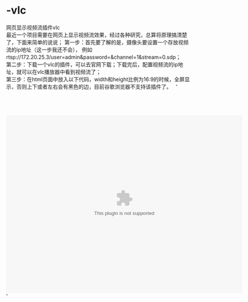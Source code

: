 # -vlc
网页显示视频流插件vlc    
最近一个项目需要在网页上显示视频流效果，经过各种研究，总算将原理搞清楚了，下面来简单的说说；
第一步：首先要了解的是，摄像头要设置一个存放视频流的ip地址（这一步我还不会），
例如rtsp://172.20.25.3/user=admin&password=&channel=1&stream=0.sdp；   
第二步：下载一个vlc的插件，可以去官网下载；下载完后，配置视频流的ip地址，就可以在vlc播放器中看到视频流了；   
第三步：在html页面中放入以下代码，width和height比例为16:9的时候，全屏显示，否则上下或者左右会有黑色的边，目前谷歌浏览器不支持该插件了。   
'<object  
  classid="clsid:9BE31822-FDAD-461B-AD51-BE1D1C159921"   
  codebase="http://download.videolan.org/pub/videolan/vlc/last/win32/axvlc.cab"  
  id="vlc"  
  name="vlc"  
  class="vlcPlayer"  
  events="True">  
    <param name="Src" value="rtsp://172.20.25.3/user=admin&password=&channel=1&stream=0.sdp；" />  
    <param name="ShowDisplay" value="True" />  
    <param name="AutoLoop" value="False" />  
    <param name="AutoPlay" value="True" />  
   <embed id="vlcEmb"  type="application/x-google-vlc-plugin" version="VideoLAN.VLCPlugin.2" autoplay="yes" loop="no" width="640" height="480"  
     target="rtsp://172.20.25.3/user=admin&password=&channel=1&stream=0.sdp；" ></embed>  
</objetc>'  
 
 
